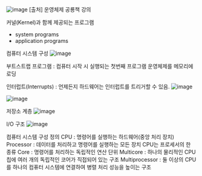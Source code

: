 ![image](https://sj-obsidian-bucket.s3.ap-northeast-2.amazonaws.com/212fe7404822fbf6fcf1469213585fef.png)
[출처] 운영체제 공룡책 강의

커널(Kernel)과 함께 제공되는 프로그램
- system programs
- application programs

컴퓨터 시스템 구성
![image](https://sj-obsidian-bucket.s3.ap-northeast-2.amazonaws.com/8eb51288243c1ffe5441e110185655e9.png)

부트스트랩 프로그램
: 컴퓨터 시작 시 실행되는 첫번째 프로그램
운영체제를 메모리에 로딩

인터럽트(Interrupts)
: 언제든지 하드웨어는 인터럽트를 트리거할 수 있음.
![image](https://sj-obsidian-bucket.s3.ap-northeast-2.amazonaws.com/7bbfa79f28d3f592e7e5e79b5bdf5c8b.png)

![image](https://sj-obsidian-bucket.s3.ap-northeast-2.amazonaws.com/aeeca577ea79ac05795cb40f5da3e75e.png)

저장소 계층
![image](https://sj-obsidian-bucket.s3.ap-northeast-2.amazonaws.com/f02e2c350b5962bb733ad7f3013f3ce3.png)

I/O 구조
![image](https://sj-obsidian-bucket.s3.ap-northeast-2.amazonaws.com/e5c18a526cdf075850e4d6c6341cb738.png)


컴퓨터 시스템 구성 정의
CPU : 명령어를 실행하는 하드웨어(중앙 처리 장치)
Processor : 데이터를 처리하고 명령어를 실행하는 모든 장치
CPU는 프로세서의 한 종류
Core : 명령어를 처리하는 독립적인 연산 단위
Multicore : 하나의 물리적인 CPU 칩에 여러 개의 독립적인 코어가 직접되어 있는 구조
Multiprocessor : 둘 이상의 CPU를 하나의 컴퓨터 시스템에 연결하여 병렬 처리 성능을 높이는 구조
